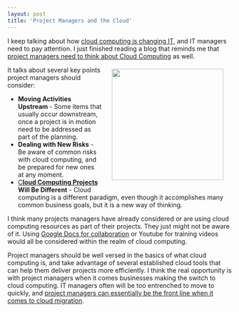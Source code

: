 ```yaml
---
layout: post
title: 'Project Managers and the Cloud'
---
```

I keep talking about how <a href="http://www.kinlane.com/2010/06/small-business-it-review/">cloud computing is changing IT</a>, and IT managers need to pay attention. I just finished reading a blog that reminds me that <a href="http://consultingblogs.emc.com/simonmunro/archive/2010/06/15/project-managers-need-to-think-about-cloud-computing.aspx">project managers need to think about Cloud Computing</a> as well.<img class="alignnone" style="padding: 20px;" title="Project Managers" src="http://kinlane-productions.s3.amazonaws.com/project-managers.jpg" alt="" width="250" align="right" /><p></p>
It talks about several key points project managers should consider:
<ul class="mainlist">
	<li><strong>Moving Activities Upstream </strong>- Some items that usually occur downstream, once a project is in motion need to be addressed as part of the planning.</li>
	<li><strong>Dealing with New Risks</strong> - Be aware of common risks with cloud computing, and be prepared for new ones at any moment.</li>
	<li><a href="http://www.kinlane.com/category/cloud-computing/">C</a><strong><a href="http://www.kinlane.com/category/cloud-computing/">loud Computing Projects</a> Will Be Different</strong> - Cloud computing is a different paradigm, even though it accomplishes many common business goals, but it is a new way of thinking.</li>
</ul>
I think many projects managers have already considered or are using cloud computing resources as part of their projects. They just might not be aware of it. Using <a href="project managers can essentially be the front line when it comes to cloud migration">Google Docs for collaboration</a> or Youtube for training videos would all be considered within the realm of cloud computing.<p></p>
Project managers should be well versed in the basics of what cloud computing is, and take advantage of several established cloud tools that can help them deliver projects more efficiently. I think the real opportunity is with project managers when it comes businesses making the switch to cloud computing. IT managers often will be too entrenched to move to quickly, and <a href="project managers can essentially be the front line when it comes to cloud migration">project managers can essentially be the front line when it comes to cloud migration</a>.